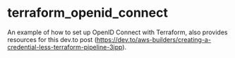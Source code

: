 # terraform_openid_connect
An example of how to set up OpenID Connect with Terraform, also provides resources for this dev.to post (https://dev.to/aws-builders/creating-a-credential-less-terraform-pipeline-3ipp).